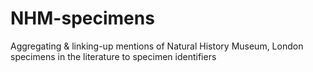 # NHM-specimens
Aggregating &amp; linking-up mentions of Natural History Museum, London specimens in the literature to specimen identifiers
